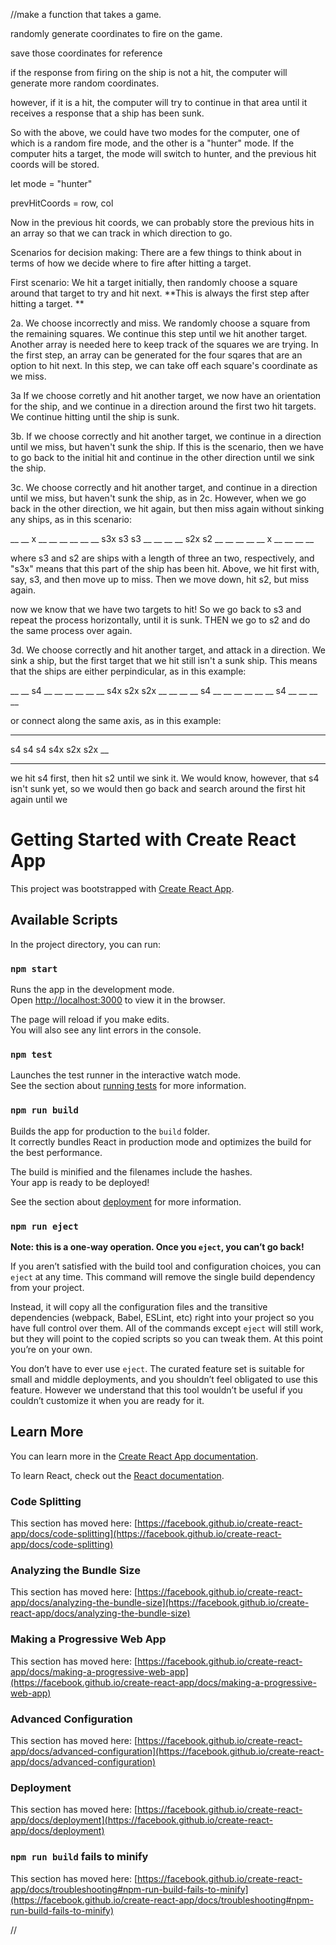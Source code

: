 
//make a function that takes a game. 

randomly generate coordinates to fire on the game. 

save those coordinates for reference 

if the response from firing on the ship is not a hit, the computer will generate more random coordinates. 

however, if it is a hit, the computer will try to continue in that area until it receives a response that
a ship has been sunk.  

So with the above, we could have two modes for the computer, one of which is a random fire mode, 
and the other is a "hunter" mode. If the computer hits a target, the mode will switch to hunter, and the previous hit
coords will be stored. 

let mode = "hunter"

prevHitCoords = row, col

Now in the previous hit coords, we can probably store the previous hits in an array so that we can track in which direction to go. 

Scenarios for decision making: 
There are a few things to think about in terms of how we decide where to fire after hitting a target. 

First scenario: We hit a target initially, then randomly choose a square around that target to try and hit next. 
**This is always the first step after hitting a target. **

2a. We choose incorrectly and miss. We randomly choose a square from the remaining squares. We continue this step until we hit another target. Another array is needed here to keep track of the squares we are trying. In the first step, an array can be generated for the four sqares that are an option to hit next. In this step, we can take off each square's coordinate as we miss.  

3a If we choose corretly and hit another target, we now have an orientation for the ship, and we continue in a direction around the first two hit targets.  We continue hitting until the ship is sunk. 

3b. If we choose correctly and hit another target, we continue in a direction until we miss, but haven't sunk the ship.  If this is the scenario, then we have to go back to the initial hit and continue in the other direction until 
we sink the ship. 

3c. We choose correctly and hit another target, and continue in a direction until we miss, but haven't sunk the ship, as in 2c. However, when we go back in the other direction, we hit again, but then miss again without sinking any ships, as in this scenario: 

__ __  x  __ __ __ __
__ __ s3x s3 s3 __ __
__ __ s2x s2 __ __ __ 
__ __  x  __ __ __ __ 

where s3 and s2 are ships with a length of three an two, respectively, and "s3x" means that this part of the ship has been hit. Above, we hit first with, say, s3, and then move up to miss. Then we move down, hit s2, but miss again. 

now we know that we have two targets to hit! So we go back to s3 and repeat the process horizontally, until it is sunk. THEN we go to s2 and do the same process over again. 


3d. We choose correctly and hit another target, and attack in a direction. We sink a ship, but the first target that we hit still isn't a sunk ship. This means that the ships are either  perpindicular, as in this example: 

__ __ s4  __  __  __ __
__ __ s4x s2x s2x __ __
__ __ s4  __  __  __ __ 
__ __ s4  __  __  __ __ 

or connect along the same axis, as in this example: 

__  __  __   __  __   __   __ 
s4  s4  s4  s4x  s2x  s2x  __  
__  __  __  __   __   __   __ 



we hit s4 first, then hit s2 until we sink it. We would know, however, that s4 isn't sunk yet, so we would then go back and search around the first hit again until we 


# Getting Started with Create React App


This project was bootstrapped with [Create React App](https://github.com/facebook/create-react-app).

## Available Scripts

In the project directory, you can run:

### `npm start`

Runs the app in the development mode.\
Open [http://localhost:3000](http://localhost:3000) to view it in the browser.

The page will reload if you make edits.\
You will also see any lint errors in the console.

### `npm test`

Launches the test runner in the interactive watch mode.\
See the section about [running tests](https://facebook.github.io/create-react-app/docs/running-tests) for more information.

### `npm run build`

Builds the app for production to the `build` folder.\
It correctly bundles React in production mode and optimizes the build for the best performance.

The build is minified and the filenames include the hashes.\
Your app is ready to be deployed!

See the section about [deployment](https://facebook.github.io/create-react-app/docs/deployment) for more information.

### `npm run eject`

**Note: this is a one-way operation. Once you `eject`, you can’t go back!**

If you aren’t satisfied with the build tool and configuration choices, you can `eject` at any time. This command will remove the single build dependency from your project.

Instead, it will copy all the configuration files and the transitive dependencies (webpack, Babel, ESLint, etc) right into your project so you have full control over them. All of the commands except `eject` will still work, but they will point to the copied scripts so you can tweak them. At this point you’re on your own.

You don’t have to ever use `eject`. The curated feature set is suitable for small and middle deployments, and you shouldn’t feel obligated to use this feature. However we understand that this tool wouldn’t be useful if you couldn’t customize it when you are ready for it.

## Learn More

You can learn more in the [Create React App documentation](https://facebook.github.io/create-react-app/docs/getting-started).

To learn React, check out the [React documentation](https://reactjs.org/).

### Code Splitting

This section has moved here: [https://facebook.github.io/create-react-app/docs/code-splitting](https://facebook.github.io/create-react-app/docs/code-splitting)

### Analyzing the Bundle Size

This section has moved here: [https://facebook.github.io/create-react-app/docs/analyzing-the-bundle-size](https://facebook.github.io/create-react-app/docs/analyzing-the-bundle-size)

### Making a Progressive Web App

This section has moved here: [https://facebook.github.io/create-react-app/docs/making-a-progressive-web-app](https://facebook.github.io/create-react-app/docs/making-a-progressive-web-app)

### Advanced Configuration

This section has moved here: [https://facebook.github.io/create-react-app/docs/advanced-configuration](https://facebook.github.io/create-react-app/docs/advanced-configuration)

### Deployment

This section has moved here: [https://facebook.github.io/create-react-app/docs/deployment](https://facebook.github.io/create-react-app/docs/deployment)

### `npm run build` fails to minify

This section has moved here: [https://facebook.github.io/create-react-app/docs/troubleshooting#npm-run-build-fails-to-minify](https://facebook.github.io/create-react-app/docs/troubleshooting#npm-run-build-fails-to-minify)

//
